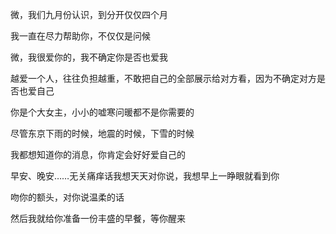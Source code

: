 微，我们九月份认识，到分开仅仅四个月

我一直在尽力帮助你，不仅仅是问候

微，我很爱你的，我不确定你是否也爱我

越爱一个人，往往负担越重，不敢把自己的全部展示给对方看，因为不确定对方是否也爱自己

你是个大女主，小小的嘘寒问暖都不是你需要的

尽管东京下雨的时候，地震的时候，下雪的时候

我都想知道你的消息，你肯定会好好爱自己的

早安、晚安……无关痛痒话我想天天对你说，我想早上一睁眼就看到你

吻你的额头，对你说温柔的话

然后我就给你准备一份丰盛的早餐，等你醒来

